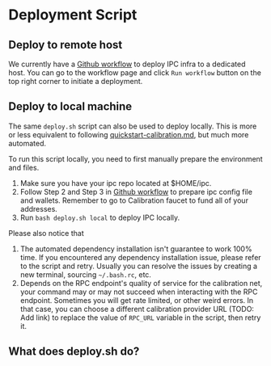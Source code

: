 # Deployment Script

## Deploy to remote host
We currently have a [Github workflow](https://github.com/consensus-shipyard/ipc/actions/workflows/deploy-to-dedicated-host.yaml) to deploy IPC infra to a dedicated host. You can go to the workflow page and click `Run workflow` button on the top right corner to initiate a deployment.

## Deploy to local machine
The same `deploy.sh` script can also be used to deploy locally. This is more or less equivalent to following [quickstart-calibration.md](https://github.com/consensus-shipyard/ipc/blob/main/docs/ipc/quickstart-calibration.md), but much more automated.

To run this script locally, you need to first manually prepare the environment and files.

1. Make sure you have your ipc repo located at $HOME/ipc.
2. Follow Step 2 and Step 3 in [Github workflow](https://github.com/consensus-shipyard/ipc/actions/workflows/deploy-to-dedicated-host.yaml) to prepare ipc config file and wallets. Remember to go to Calibration faucet to fund all of your addresses.
3. Run `bash deploy.sh local` to deploy IPC locally.

Please also notice that
1. The automated dependency installation isn't guarantee to work 100% time. If you encountered any dependency installation issue, please refer to the script and retry. Usually you can resolve the issues by creating a new terminal, sourcing `~/.bash.rc`, etc.
2. Depends on the RPC endpoint's quality of service for the calibration net, your command may or may not succeed when interacting with the RPC endpoint. Sometimes you will get rate limited, or other weird errors. In that case, you can choose a different calibration provider URL (TODO: Add link) to replace the value of `RPC_URL` variable in the script, then retry it.

## What does deploy.sh do?
